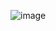 ![image](https://github.com/niosandd/dom-klassik-site/assets/109283415/2f6fd2b0-831b-4382-82d7-8d578fc3755f)
